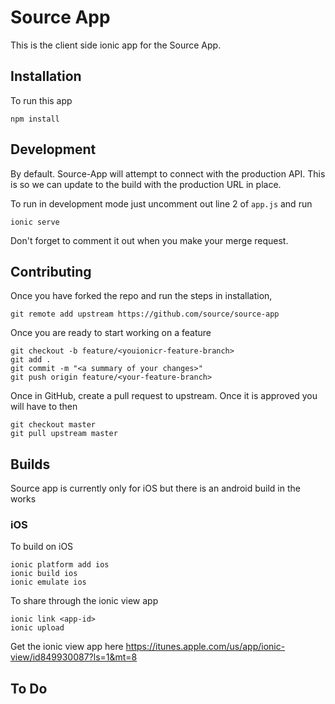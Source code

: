 # Source App
This is the client side ionic app for the Source App.


## Installation
To run this app
```
npm install
```

## Development
By default. Source-App will attempt to connect with the production API. This is so we can update to the build with the production URL in place.

To run in development mode just uncomment out line 2 of `app.js` and run

```
ionic serve
```
Don't forget to comment it out when you make your merge request.



## Contributing
Once you have forked the repo and run the steps in installation,

```
git remote add upstream https://github.com/source/source-app
```

Once you are ready to start working on a feature
```
git checkout -b feature/<youionicr-feature-branch>
git add .
git commit -m "<a summary of your changes>"
git push origin feature/<your-feature-branch>
```
Once in GitHub, create a pull request to upstream. Once it is approved you will have to then
```
git checkout master
git pull upstream master
```

## Builds
Source app is currently only for iOS but there is an android build in the works
### iOS
To build on iOS
```
ionic platform add ios
ionic build ios
ionic emulate ios
```

To share through the ionic view app
```
ionic link <app-id>
ionic upload
```

Get the ionic view app here https://itunes.apple.com/us/app/ionic-view/id849930087?ls=1&mt=8

## To Do
